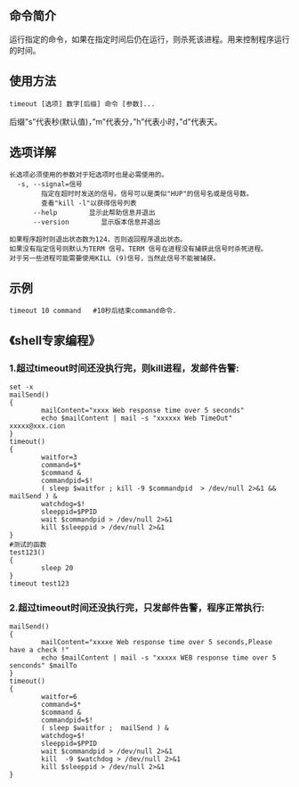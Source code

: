## 命令简介

运行指定的命令，如果在指定时间后仍在运行，则杀死该进程。用来控制程序运行的时间。

## 使用方法

	timeout [选项] 数字[后缀] 命令 [参数]...

后缀”s”代表秒(默认值)，”m”代表分，”h”代表小时，”d”代表天。

## 选项详解

	长选项必须使用的参数对于短选项时也是必需使用的。
	  -s, --signal=信号
	        指定在超时时发送的信号。信号可以是类似"HUP"的信号名或是信号数。
	        查看"kill -l"以获得信号列表
	      --help        显示此帮助信息并退出
	      --version        显示版本信息并退出
	
	如果程序超时则退出状态数为124，否则返回程序退出状态。
	如果没有指定信号则默认为TERM 信号。TERM 信号在进程没有捕获此信号时杀死进程。
	对于另一些进程可能需要使用KILL (9)信号，当然此信号不能被捕获。

## 示例

	timeout 10 command   #10秒后结束command命令.

## 《shell专家编程》

### 1.超过timeout时间还没执行完，则kill进程，发邮件告警:

	set -x
	mailSend()
	{
	        mailContent="xxxx Web response time over 5 seconds"
	        echo $mailContent | mail -s "xxxxxx Web TimeOut" xxxxx@xxx.cion
	}
	timeout()
	{
	        waitfor=3
	        command=$*
	        $command &
	        commandpid=$!
	        ( sleep $waitfor ; kill -9 $commandpid  > /dev/null 2>&1 && mailSend ) &
	        watchdog=$!
	        sleeppid=$PPID
	        wait $commandpid > /dev/null 2>&1
	        kill $sleeppid > /dev/null 2>&1
	}
	#测试的函数
	test123()
	{
	        sleep 20
	}
	timeout test123

### 2.超过timeout时间还没执行完，只发邮件告警，程序正常执行:

	mailSend()
	{
	        mailContent="xxxxe Web response time over 5 seconds,Please have a check !"
	        echo $mailContent | mail -s "xxxxx WEB response time over 5 senconds" $mailTo
	}
	timeout()
	{
	        waitfor=6
	        command=$*
	        $command &
	        commandpid=$!
	        ( sleep $waitfor ;  mailSend ) &
	        watchdog=$!
	        sleeppid=$PPID
	        wait $commandpid > /dev/null 2>&1
	        kill  -9 $watchdog > /dev/null 2>&1
	        kill $sleeppid > /dev/null 2>&1
	}


